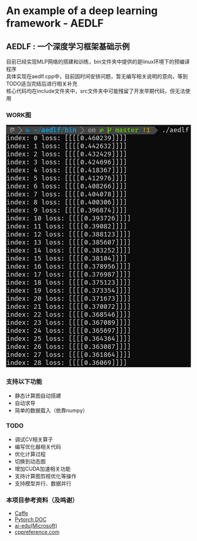 # An example of a deep learning framework - AEDLF
## AEDLF : 一个深度学习框架基础示例
目前已经实现MLP网络的搭建和训练，bin文件夹中提供的是linux环境下的预编译程序           
具体实现在aedlf.cpp中，目前因时间安排问题，暂无编写相关说明的意向，等到TODO适当完结后进行相关补充                
核心代码均在include文件夹中，src文件夹中可能残留了开发早期代码，但无法使用     
### WORK图
![aedlf_work](https://raw.githubusercontent.com/killTheHostage/aedlf/master/img/result.jpg)          
### 支持以下功能
* 静态计算图自动搭建
* 自动求导
* 简单的数据载入（依靠numpy）
### TODO
* 调试CV相关算子
* 编写优化器相关代码
* 优化计算过程
* 切换到动态图
* 增加CUDA加速相关功能
* 支持计算图剪枝优化等操作
* 支持模型并行、数据并行
### 本项目参考资料（及鸣谢）
* [Caffe](https://github.com/BVLC/caffe)
* [Pytorch DOC](https://pytorch.org/docs/stable/index.html)
* [ai-edu(Microsoft)](https://microsoft.github.io/ai-edu/)
* [cppreference.com](https://en.cppreference.com/w/)